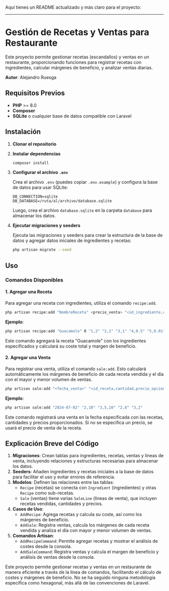 Aquí tienes un README actualizado y más claro para el proyecto:

---

# Gestión de Recetas y Ventas para Restaurante

Este proyecto permite gestionar recetas (escandallos) y ventas en un restaurante, proporcionando funciones para registrar recetas con ingredientes, calcular márgenes de beneficio, y analizar ventas diarias.

**Autor**: Alejandro Ruesga

## Requisitos Previos

- **PHP** >= 8.0
- **Composer**
- **SQLite** o cualquier base de datos compatible con Laravel

## Instalación

1. **Clonar el repositorio**

2. **Instalar dependencias**

    ```bash
    composer install
    ```

3. **Configurar el archivo `.env`**

    Crea el archivo `.env` (puedes copiar `.env.example`) y configura la base de datos para usar SQLite:

    ```env
    DB_CONNECTION=sqlite
    DB_DATABASE=/ruta/al/archivo/database.sqlite
    ```

    Luego, crea el archivo `database.sqlite` en la carpeta `database` para almacenar los datos.

4. **Ejecutar migraciones y seeders**

    Ejecuta las migraciones y seeders para crear la estructura de la base de datos y agregar datos iniciales de ingredientes y recetas:

    ```bash
    php artisan migrate --seed
    ```

## Uso

### Comandos Disponibles

#### 1. Agregar una Receta

Para agregar una receta con ingredientes, utiliza el comando `recipe:add`.

```bash
php artisan recipe:add "NombreReceta" <precio_venta> "<id_ingrediente,cantidad>" ...
```

**Ejemplo**:

```bash
php artisan recipe:add "Guacamole" 0 "1,2" "2,1" "3,1" "4,0.5" "5,0.01"
```

Este comando agregará la receta "Guacamole" con los ingredientes especificados y calculará su coste total y margen de beneficio.

#### 2. Agregar una Venta

Para registrar una venta, utiliza el comando `sale:add`. Esto calculará automáticamente los márgenes de beneficio de cada receta vendida y el día con el mayor y menor volumen de ventas.

```bash
php artisan sale:add "<fecha_venta>" "<id_receta,cantidad,precio_opcional>" ...
```

**Ejemplo**:

```bash
php artisan sale:add "2024-07-02" "2,10" "3,5,10" "2,8" "3,2"
```

Este comando registrará una venta en la fecha especificada con las recetas, cantidades y precios proporcionados. Si no se especifica un precio, se usará el precio de venta de la receta.

## Explicación Breve del Código

1. **Migraciones**: Crean tablas para ingredientes, recetas, ventas y líneas de venta, incluyendo relaciones y estructuras necesarias para almacenar los datos.
2. **Seeders**: Añaden ingredientes y recetas iniciales a la base de datos para facilitar el uso y evitar errores de referencia.
3. **Modelos**: Definen las relaciones entre las tablas:
    - `Recipe` (recetas) se conecta con `Ingredient` (ingredientes) y otras `Recipe` como sub-recetas.
    - `Sale` (ventas) tiene varias `SaleLine` (líneas de venta), que incluyen recetas vendidas, cantidades y precios.
4. **Casos de Uso**:
    - `AddRecipe`: Agrega recetas y calcula su coste, así como los márgenes de beneficio.
    - `AddSale`: Registra ventas, calcula los márgenes de cada receta vendida y analiza el día con mayor y menor volumen de ventas.
5. **Comandos Artisan**:
    - `AddRecipeCommand`: Permite agregar recetas y mostrar el análisis de costes desde la consola.
    - `AddSaleCommand`: Registra ventas y calcula el margen de beneficio y análisis de ventas desde la consola.

Este proyecto permite gestionar recetas y ventas en un restaurante de manera eficiente a través de la línea de comandos, facilitando el cálculo de costes y márgenes de beneficio. No se ha seguido ninguna metodología específica como hexagonal, más allá de las convenciones de Laravel.